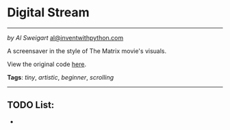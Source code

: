 # Digital Stream
___
_by Al Sweigart_ [al@inventwithpython.com](mailto:al@inventwithpython.com)

A screensaver in the style of The Matrix movie's visuals.

View the original code [here](https://nostarch.com/big-book-small-python-projects).

**Tags**: _tiny_, _artistic_, _beginner_, _scrolling_

___

## TODO List:
*